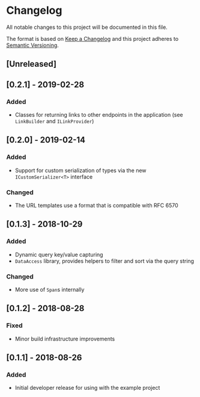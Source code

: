 # Changelog

All notable changes to this project will be documented in this file.

The format is based on [Keep a Changelog](https://keepachangelog.com/en/1.0.0/)
and this project adheres to [Semantic Versioning](https://semver.org/spec/v2.0.0.html).

## [Unreleased]

## [0.2.1] - 2019-02-28

### Added

- Classes for returning links to other endpoints in the application (see
  `LinkBuilder` and `ILinkProvider`)

## [0.2.0] - 2019-02-14

### Added

- Support for custom serialization of types via the new `ICustomSerializer<T>`
  interface

### Changed

- The URL templates use a format that is compatible with RFC 6570

## [0.1.3] - 2018-10-29

### Added

- Dynamic query key/value capturing
- `DataAccess` library, provides helpers to filter and sort via the query string

### Changed

- More use of `Span`s internally

## [0.1.2] - 2018-08-28

### Fixed

- Minor build infrastructure improvements

## [0.1.1] - 2018-08-26

### Added

- Initial developer release for using with the example project
